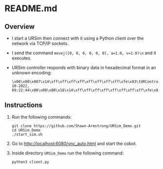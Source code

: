 # README.md

## Overview
- I start a URSim then connect with it using a Python client over the network via TCP/IP sockets.
- I send the command `movej([0, 0, 0, 0, 0, 0], a=1.0, v=1.0)\n` and it executes. 
- URSim controller responds with binary data in hexadecimal format in an unknown encoding:

  ```Console
  \x00\x00\x007\x14\xff\xff\xff\xff\xff\xff\xff\xff\xfe\x03\tURControl\x05\r\x00\x00\x00\x00\x00\x00\x00\x0013-10-2022, 09:22:44\x00\x00\x00\x18\x14\xff\xff\xff\xff\xff\xff\xff\xff\xfe\x0c\x00\x00\x00\x00\x00\x00\x00\x00\x01
  ```

## Instructions
1. Run the following commands:
     
   ```Console
   git clone https://github.com/Shawn-Armstrong/URSim_Demo.git
   cd URSim_Demo
   ./start_sim.sh
   ```
2. Go to [http://localhost:6080/vnc_auto.html](http://localhost:6080/vnc_auto.html) and start the cobot.
3. Inside directory `URSim_Demo` run the following command:
     
   ```Console
   python3 client.py
   ```
